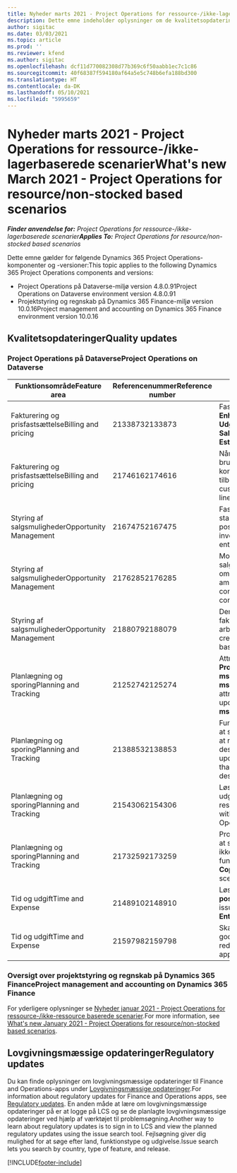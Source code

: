```yaml
---
title: Nyheder marts 2021 - Project Operations for ressource-/ikke-lagerbaserede scenarier
description: Dette emne indeholder oplysninger om de kvalitetsopdateringer, der er tilgængelige i udgivelsen i marts 2021 af Project Operations for ressource/ikke-lagerbaserede scenarier.
author: sigitac
ms.date: 03/03/2021
ms.topic: article
ms.prod: ''
ms.reviewer: kfend
ms.author: sigitac
ms.openlocfilehash: dcf11d770082308d77b369c6f50aabb1ec7c1c86
ms.sourcegitcommit: 40f68387f594180af64a5e5c748b6efa188bd300
ms.translationtype: HT
ms.contentlocale: da-DK
ms.lasthandoff: 05/10/2021
ms.locfileid: "5995659"
---
```

# <a name="whats-new-march-2021---project-operations-for-resourcenon-stocked-based-scenarios"></a><span data-ttu-id="86e1e-103">Nyheder marts 2021 - Project Operations for ressource-/ikke-lagerbaserede scenarier</span><span class="sxs-lookup"><span data-stu-id="86e1e-103">What's new March 2021 - Project Operations for resource/non-stocked based scenarios</span></span>

<span data-ttu-id="86e1e-104">_**Finder anvendelse for:** Project Operations for ressource-/ikke-lagerbaserede scenarier_</span><span class="sxs-lookup"><span data-stu-id="86e1e-104">_**Applies To:** Project Operations for resource/non-stocked based scenarios_</span></span>

<span data-ttu-id="86e1e-105">Dette emne gælder for følgende Dynamics 365 Project Operations-komponenter og -versioner:</span><span class="sxs-lookup"><span data-stu-id="86e1e-105">This topic applies to the following Dynamics 365 Project Operations components and versions:</span></span>

- <span data-ttu-id="86e1e-106">Project Operations på Dataverse-miljø version 4.8.0.91</span><span class="sxs-lookup"><span data-stu-id="86e1e-106">Project Operations on Dataverse environment version 4.8.0.91</span></span> 
- <span data-ttu-id="86e1e-107">Projektstyring og regnskab på Dynamics 365 Finance-miljø version 10.0.16</span><span class="sxs-lookup"><span data-stu-id="86e1e-107">Project management and accounting on Dynamics 365 Finance environment version 10.0.16</span></span> 

## <a name="quality-updates"></a><span data-ttu-id="86e1e-108">Kvalitetsopdateringer</span><span class="sxs-lookup"><span data-stu-id="86e1e-108">Quality updates</span></span>

### <a name="project-operations-on-dataverse"></a><span data-ttu-id="86e1e-109">Project Operations på Dataverse</span><span class="sxs-lookup"><span data-stu-id="86e1e-109">Project Operations on Dataverse</span></span>


| <span data-ttu-id="86e1e-110">**Funktionsområde**</span><span class="sxs-lookup"><span data-stu-id="86e1e-110">**Feature area**</span></span> | <span data-ttu-id="86e1e-111">**Referencenummer**</span><span class="sxs-lookup"><span data-stu-id="86e1e-111">**Reference number**</span></span> | <span data-ttu-id="86e1e-112">**Kvalitetsopdatering**</span><span class="sxs-lookup"><span data-stu-id="86e1e-112">**Quality update**</span></span> |
| --- | --- | --- |
| <span data-ttu-id="86e1e-113">Fakturering og prisfastsættelse</span><span class="sxs-lookup"><span data-stu-id="86e1e-113">Billing and pricing</span></span> | <span data-ttu-id="86e1e-114">2133873</span><span class="sxs-lookup"><span data-stu-id="86e1e-114">2133873</span></span> | <span data-ttu-id="86e1e-115">Fast visning af valutasymbolet for **Enhedssalgspris** i gitteret **Udgiftsestimimat**.</span><span class="sxs-lookup"><span data-stu-id="86e1e-115">Fixed the display of **Unit Sales Price** currency symbol in the **Expense Estimates** grid.</span></span> |
| <span data-ttu-id="86e1e-116">Fakturering og prisfastsættelse</span><span class="sxs-lookup"><span data-stu-id="86e1e-116">Billing and pricing</span></span> | <span data-ttu-id="86e1e-117">2174616</span><span class="sxs-lookup"><span data-stu-id="86e1e-117">2174616</span></span> | <span data-ttu-id="86e1e-118">Når et tilbud vindes, refereres der til den brugerdefinerede prisliste for kontrakten i kontraktlinjedetaljer, som kopieres fra tilbuddet.</span><span class="sxs-lookup"><span data-stu-id="86e1e-118">When a quote is won, the contract custom pricelist is referenced on contract line details that are copied from the quote.</span></span> |
| <span data-ttu-id="86e1e-119">Styring af salgsmuligheder</span><span class="sxs-lookup"><span data-stu-id="86e1e-119">Opportunity Management</span></span> | <span data-ttu-id="86e1e-120">2167475</span><span class="sxs-lookup"><span data-stu-id="86e1e-120">2167475</span></span> | <span data-ttu-id="86e1e-121">Fast momsbeløb i den rette faktura, der startede som en ikke-faktureret faktisk post.</span><span class="sxs-lookup"><span data-stu-id="86e1e-121">Fixed tax amount in the correction invoice that originated an unbilled actual entry.</span></span> |
| <span data-ttu-id="86e1e-122">Styring af salgsmuligheder</span><span class="sxs-lookup"><span data-stu-id="86e1e-122">Opportunity Management</span></span> | <span data-ttu-id="86e1e-123">2176285</span><span class="sxs-lookup"><span data-stu-id="86e1e-123">2176285</span></span> | <span data-ttu-id="86e1e-124">Momsbeløb må ikke kopieres fra salgskontrakt-/tilbudslinjedetaljer til omkostningskontrakt-/tilbudslinjedetaljer.</span><span class="sxs-lookup"><span data-stu-id="86e1e-124">Tax amount must not be copied from sales contract/quote line details to cost contract/quote line details.</span></span> |
| <span data-ttu-id="86e1e-125">Styring af salgsmuligheder</span><span class="sxs-lookup"><span data-stu-id="86e1e-125">Opportunity Management</span></span> | <span data-ttu-id="86e1e-126">2188079</span><span class="sxs-lookup"><span data-stu-id="86e1e-126">2188079</span></span> | <span data-ttu-id="86e1e-127">Der må ikke oprettes en opdelingsregel for fakturaer på kontrakter, der ikke er arbejdsbaserede.</span><span class="sxs-lookup"><span data-stu-id="86e1e-127">Split billing rule must not be created for contracts that are not work-based.</span></span> |
| <span data-ttu-id="86e1e-128">Planlægning og sporing</span><span class="sxs-lookup"><span data-stu-id="86e1e-128">Planning and Tracking</span></span> | <span data-ttu-id="86e1e-129">2125274</span><span class="sxs-lookup"><span data-stu-id="86e1e-129">2125274</span></span> | <span data-ttu-id="86e1e-130">Attributten **Project Dual Write Map** for **Project Start Date Mapping** er opdateret fra **msdyn\_taskearlieststart** til **msdyn\_actualstart**.</span><span class="sxs-lookup"><span data-stu-id="86e1e-130">**Project Dual Write Map** attribute for **Project Start Date Mapping** updated from **msdyn\_taskearlieststart** to **msdyn\_actualstart**.</span></span> |
| <span data-ttu-id="86e1e-131">Planlægning og sporing</span><span class="sxs-lookup"><span data-stu-id="86e1e-131">Planning and Tracking</span></span> | <span data-ttu-id="86e1e-132">2138853</span><span class="sxs-lookup"><span data-stu-id="86e1e-132">2138853</span></span> | <span data-ttu-id="86e1e-133">Funktionen Projektkopiering er opdateret for at sikre i henhold til omkostningsestimatlinjer, at referenceopgaver kopieres til destinationsprojektet.</span><span class="sxs-lookup"><span data-stu-id="86e1e-133">Project copy function updated to ensure expense estimate lines that reference tasks are copied to the destination project.</span></span> |
| <span data-ttu-id="86e1e-134">Planlægning og sporing</span><span class="sxs-lookup"><span data-stu-id="86e1e-134">Planning and Tracking</span></span> | <span data-ttu-id="86e1e-135">2154306</span><span class="sxs-lookup"><span data-stu-id="86e1e-135">2154306</span></span> | <span data-ttu-id="86e1e-136">Løst problemer med sletning af udgiftsestimater i Project Operations for ressourcebaserede scenarier.</span><span class="sxs-lookup"><span data-stu-id="86e1e-136">Fixed issues with deleting expense estimates in Project Operations for resource-based scenarios.</span></span> |
| <span data-ttu-id="86e1e-137">Planlægning og sporing</span><span class="sxs-lookup"><span data-stu-id="86e1e-137">Planning and Tracking</span></span> | <span data-ttu-id="86e1e-138">2173259</span><span class="sxs-lookup"><span data-stu-id="86e1e-138">2173259</span></span> | <span data-ttu-id="86e1e-139">Projektkopieringsfunktionen er opdateret for at sikre, at fejlmeddelelsen **Kopiering af WBS** ikke vises i visse scenarier.</span><span class="sxs-lookup"><span data-stu-id="86e1e-139">Project copy function updated to ensure it doesn't display **Copying WBS** error message in certain scenarios.</span></span> |
| <span data-ttu-id="86e1e-140">Tid og udgift</span><span class="sxs-lookup"><span data-stu-id="86e1e-140">Time and Expense</span></span> | <span data-ttu-id="86e1e-141">2148910</span><span class="sxs-lookup"><span data-stu-id="86e1e-141">2148910</span></span> | <span data-ttu-id="86e1e-142">Løste visningsproblem med siden **Rediger post** i gitteret **Tidsregistrering**.</span><span class="sxs-lookup"><span data-stu-id="86e1e-142">Fixed display issue with the **Edit Entry** page in the **Time Entry** grid.</span></span> |
| <span data-ttu-id="86e1e-143">Tid og udgift</span><span class="sxs-lookup"><span data-stu-id="86e1e-143">Time and Expense</span></span> | <span data-ttu-id="86e1e-144">2159798</span><span class="sxs-lookup"><span data-stu-id="86e1e-144">2159798</span></span> | <span data-ttu-id="86e1e-145">Skærpede kontrolelementer for at sikre, at godkendte udgiftsposter ikke kan redigeres.</span><span class="sxs-lookup"><span data-stu-id="86e1e-145">Tightened controls to ensure approved expense entries can't be edited.</span></span> |

### <a name="project-management-and-accounting-on-dynamics-365-finance"></a><span data-ttu-id="86e1e-146">Oversigt over projektstyring og regnskab på Dynamics 365 Finance</span><span class="sxs-lookup"><span data-stu-id="86e1e-146">Project management and accounting on Dynamics 365 Finance</span></span>

<span data-ttu-id="86e1e-147">For yderligere oplysninger se [Nyheder januar 2021 - Project Operations for ressource-/ikke-ressource baserede scenarier](whats-new-jan-2021-resource-based.md).</span><span class="sxs-lookup"><span data-stu-id="86e1e-147">For more information, see [What's new January 2021 - Project Operations for resource/non-stocked based scenarios](whats-new-jan-2021-resource-based.md).</span></span>

## <a name="regulatory-updates"></a><span data-ttu-id="86e1e-148">Lovgivningsmæssige opdateringer</span><span class="sxs-lookup"><span data-stu-id="86e1e-148">Regulatory updates</span></span>

<span data-ttu-id="86e1e-149">Du kan finde oplysninger om lovgivningsmæssige opdateringer til Finance and Operations-apps under [Lovgivningsmæssige opdateringer](/dynamics365/finance/localizations/regulatory-updates).</span><span class="sxs-lookup"><span data-stu-id="86e1e-149">For information about regulatory updates for Finance and Operations apps, see [Regulatory updates](/dynamics365/finance/localizations/regulatory-updates).</span></span> <span data-ttu-id="86e1e-150">En anden måde at lære om lovgivningsmæssige opdateringer på er at logge på LCS og se de planlagte lovgivningsmæssige opdateringer ved hjælp af værktøjet til problemsøgning.</span><span class="sxs-lookup"><span data-stu-id="86e1e-150">Another way to learn about regulatory updates is to sign in to LCS and view the planned regulatory updates using the issue search tool.</span></span> <span data-ttu-id="86e1e-151">Fejlsøgning giver dig mulighed for at søge efter land, funktionstype og udgivelse.</span><span class="sxs-lookup"><span data-stu-id="86e1e-151">Issue search lets you search by country, type of feature, and release.</span></span>


[!INCLUDE[footer-include](../includes/footer-banner.md)]